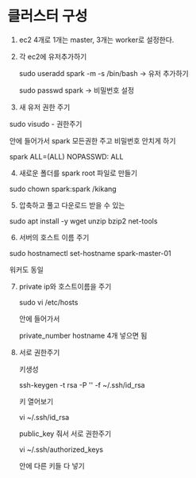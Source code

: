# 클러스터 구성

1. ec2 4개로 1개는 master, 3개는 worker로 설정한다.

2. 각 ec2에 유저추가하기 

   sudo useradd spark -m -s /bin/bash -> 유저 추가하기

   sudo passwd spark  -> 비밀번호 설정

3. 새 유저 권한 주기

​		sudo visudo - 권한주기

​		안에 들어가서 spark 모든권한 주고 비밀번호 안치게 하기

​		spark ALL=(ALL) NOPASSWD: ALL

4. 새로운 폴더를 spark root 파일로 만들기

​		sudo chown spark:spark /kikang

5. 압축하고 풀고 다운로드 받을 수 있는 

​		sudo apt install -y wget unzip bzip2 net-tools

6. 서버의 호스트 이름 주기

​		sudo hostnamectl set-hostname spark-master-01

​		워커도 동일

7. private ip와 호스트이름을 주기

   sudo vi /etc/hosts

   안에 들어가서

   private_number hostname 4개 넣으면 됨

8. 서로 권한주기

   키생성

   ssh-keygen -t rsa -P '' -f ~/.ssh/id_rsa

   키 열어보기

   vi ~/.ssh/id_rsa

   public_key 줘서 서로 권한주기

   vi ~/.ssh/authorized_keys

   안에 다른 키들 다 넣기